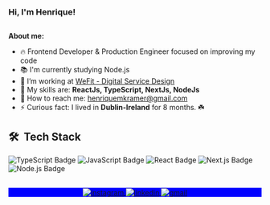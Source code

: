 **<h3> Hi, I'm Henrique!</h3>**
##

**About me:**

- 🔥 Frontend Developer & Production Engineer focused on improving my code
- 📚 I'm currently studying Node.js 
- 🔭 I’m working at [WeFit - Digital Service Design](https://wefit.com.br/)
- 🚀  My skills are: **ReactJs, TypeScript, NextJs, NodeJs**
- 📧  How to reach me: henriquemkramer@gmail.com
- ⚡  Curious fact: I lived in **Dublin-Ireland** for 8 months. ☘️
 
## 🛠 &nbsp;Tech Stack

![TypeScript Badge](https://img.shields.io/badge/TypeScript-3178C6?logo=typescript&logoColor=fff&style=flat)
![JavaScript Badge](https://img.shields.io/badge/JavaScript-F7DF1E?logo=javascript&logoColor=000&style=flat)
![React Badge](https://img.shields.io/badge/React-61DAFB?logo=react&logoColor=000&style=flat)
![Next.js Badge](https://img.shields.io/badge/Next.js-000?logo=nextdotjs&logoColor=fff&style=flat)
![Node.js Badge](https://img.shields.io/badge/Node.js-5FA04E?logo=nodedotjs&logoColor=fff&style=flat)

  
##

<p align="center" style="background:blue">
  <a href="https://www.instagram.com/kramerhenrique/" target="_blank">
 <img align="center" src="https://img.shields.io/badge/-kramerhenrique-05122A?style=flat&logo=instagram" alt="instagram"/>
</a>
<a href="https://www.linkedin.com/in/henriquekramer/" target="_blank">
  <img align="center" src="https://img.shields.io/badge/-henriquekramer-05122A?style=flat&logo=linkedin" alt="linkedin"/>
</a>
<a href="mailto:henriquemkramer@gmail.com" target="_blank">
 <img align="center" src="https://img.shields.io/badge/-henriquemkramer@gmail.com-05122A?style=flat&logo=gmail" alt="gmail"/>
</a>
</p>
